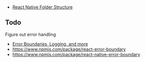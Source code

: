 - [React Native Folder Structure](https://www.youtube.com/watch?v=ccOtKD5ZL1E&ab_channel=SimCoder)



## Todo
Figure out error handling 

- [Error Boundaries, Logging, and more](https://blog.bitsrc.io/react-error-handling-and-logging-best-practices-4444c57cd666)
- https://www.npmjs.com/package/react-error-boundary
- https://www.npmjs.com/package/react-native-error-boundary
